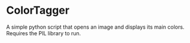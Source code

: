 ColorTagger
==============

A simple python script that opens an image and displays its main colors. 
Requires the PIL library to run. 
